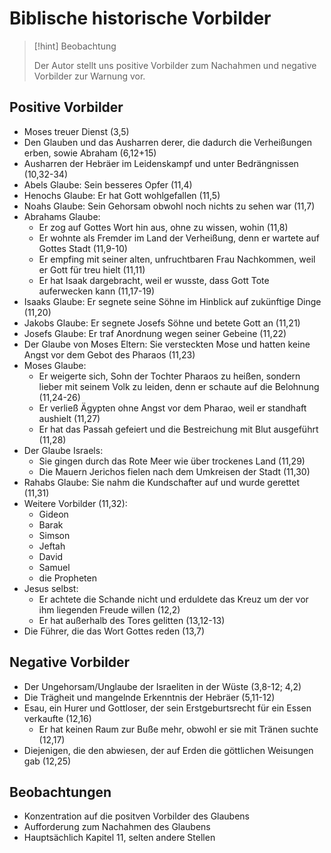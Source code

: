 # Biblische historische Vorbilder

> [!hint] Beobachtung
>
> Der Autor stellt uns positive Vorbilder zum Nachahmen und negative Vorbilder zur Warnung vor.

## Positive Vorbilder

- Moses treuer Dienst (3,5)
- Den Glauben und das Ausharren derer, die dadurch die Verheißungen erben, sowie Abraham (6,12+15)
- Ausharren der Hebräer im Leidenskampf und unter Bedrängnissen (10,32-34)
- Abels Glaube: Sein besseres Opfer (11,4)
- Henochs Glaube: Er hat Gott wohlgefallen (11,5)
- Noahs Glaube: Sein Gehorsam obwohl noch nichts zu sehen war (11,7)
- Abrahams Glaube:
	- Er zog auf Gottes Wort hin aus, ohne zu wissen, wohin (11,8)
	- Er wohnte als Fremder im Land der Verheißung, denn er wartete auf Gottes Stadt (11,9-10)
	- Er empfing mit seiner alten, unfruchtbaren Frau Nachkommen, weil er Gott für treu hielt (11,11)
	- Er hat Isaak dargebracht, weil er wusste, dass Gott Tote auferwecken kann (11,17-19)
- Isaaks Glaube: Er segnete seine Söhne im Hinblick auf zukünftige Dinge (11,20)
- Jakobs Glaube: Er segnete Josefs Söhne und betete Gott an (11,21)
- Josefs Glaube: Er traf Anordnung wegen seiner Gebeine (11,22)
- Der Glaube von Moses Eltern: Sie versteckten Mose und hatten keine Angst vor dem Gebot des Pharaos (11,23)
- Moses Glaube:
	- Er weigerte sich, Sohn der Tochter Pharaos zu heißen, sondern lieber mit seinem Volk zu leiden, denn er schaute auf die Belohnung (11,24-26)
	- Er verließ Ägypten ohne Angst vor dem Pharao, weil er standhaft aushielt (11,27)
	- Er hat das Passah gefeiert und die Bestreichung mit Blut ausgeführt (11,28)
- Der Glaube Israels:
	- Sie gingen durch das Rote Meer wie über trockenes Land (11,29)
	- Die Mauern Jerichos fielen nach dem Umkreisen der Stadt (11,30)
- Rahabs Glaube: Sie nahm die Kundschafter auf und wurde gerettet (11,31)
- Weitere Vorbilder (11,32):
	- Gideon
	- Barak
	- Simson
	- Jeftah
	- David
	- Samuel
	- die Propheten
- Jesus selbst:
	- Er achtete die Schande nicht und erduldete das Kreuz um der vor ihm liegenden Freude willen (12,2)
	- Er hat außerhalb des Tores gelitten (13,12-13)
- Die Führer, die das Wort Gottes reden (13,7)

## Negative Vorbilder

- Der Ungehorsam/Unglaube der Israeliten in der Wüste (3,8-12; 4,2)
- Die Trägheit und mangelnde Erkenntnis der Hebräer (5,11-12)
- Esau, ein Hurer und Gottloser, der sein Erstgeburtsrecht für ein Essen verkaufte (12,16)
	- Er hat keinen Raum zur Buße mehr, obwohl er sie mit Tränen suchte (12,17)
- Diejenigen, die den abwiesen, der auf Erden die göttlichen Weisungen gab (12,25)

## Beobachtungen

- Konzentration auf die positven Vorbilder des Glaubens
- Aufforderung zum Nachahmen des Glaubens
- Hauptsächlich Kapitel 11, selten andere Stellen